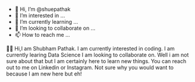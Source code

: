 - 👋 Hi, I’m @shuepathak
- 👀 I’m interested in ...
- 🌱 I’m currently learning ...
- 💞️ I’m looking to collaborate on ...
- 📫 How to reach me ...

<!---
shuepathak/shuepathak is a ✨ special ✨ repository because its `README.md` (this file) appears on your GitHub profile.
You can click the Preview link to take a look at your changes.
--->
👋🏼 Hi,I am Shubham Pathak. 
I am currently interested in coding.
I am currently learing Data Science
I am looking to collaborate on. Well i am not sure about that but I am certainly here to learn new things. 
You can reach out to me on Linkedin or Instagram. Not sure why you would want to because I am new here but eh!
